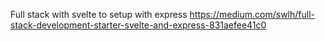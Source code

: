 Full stack with svelte to setup with express
https://medium.com/swlh/full-stack-development-starter-svelte-and-express-831aefee41c0

